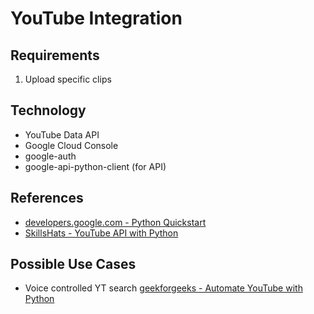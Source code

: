 # YouTube Integration

## Requirements

1. Upload specific clips

## Technology

- YouTube Data API
- Google Cloud Console
- google-auth
- google-api-python-client (for API)

## References

- [developers.google.com - Python Quickstart](https://developers.google.com/youtube/v3/quickstart/python)
- [SkillsHats - YouTube API with Python](https://www.skillshats.com/blogs/how-to-use-the-youtube-api-with-python-a-step-by-step-guide/)

## Possible Use Cases

- Voice controlled YT search [geekforgeeks - Automate YouTube with Python](https://www.geeksforgeeks.org/automate-youtube-with-python/)
